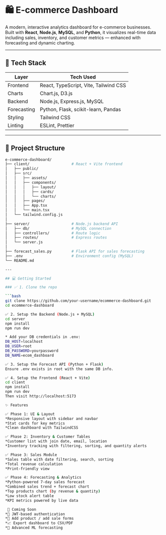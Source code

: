 # 🛍️ E-commerce Dashboard

A modern, interactive analytics dashboard for e-commerce businesses. Built with **React**, **Node.js**, **MySQL**, and **Python**, it visualizes real-time data including sales, inventory, and customer metrics — enhanced with forecasting and dynamic charting.

---

## 🚀 Tech Stack

| Layer       | Tech Used                                 |
|-------------|--------------------------------------------|
| Frontend    | React, TypeScript, Vite, Tailwind CSS      |
| Charts      | Chart.js, D3.js                            |
| Backend     | Node.js, Express.js, MySQL                 |
| Forecasting | Python, Flask, scikit-learn, Pandas        |
| Styling     | Tailwind CSS                               |
| Linting     | ESLint, Prettier                           |

---

## 📁 Project Structure

```bash
e-commerce-dashboard/
├── client/                   # React + Vite frontend
│   ├── public/
│   ├── src/
│   │   ├── assets/
│   │   ├── components/
│   │   │   ├── layout/
│   │   │   ├── cards/
│   │   │   └── charts/
│   │   ├── pages/
│   │   ├── App.tsx
│   │   └── main.tsx
│   └── tailwind.config.js
│
├── server/                   # Node.js backend API
│   ├── db/                   # MySQL connection
│   ├── controllers/          # Route logic
│   ├── routes/               # Express routes
│   └── server.js
│
├── forecast_sales.py         # Flask API for sales forecasting
├── .env                      # Environment config (MySQL)
└── README.md

---

## 💻 Getting Started

### ✅ 1. Clone the repo

```bash
git clone https://github.com/your-username/ecommerce-dashboard.git
cd ecommerce-dashboard

✅ 2. Setup the Backend (Node.js + MySQL)
cd server
npm install
npm run dev

* Add your DB credentials in .env:
DB_HOST=localhost
DB_USER=root
DB_PASSWORD=yourpassword
DB_NAME=ecom_dashboard

✅ 3. Setup the Forecast API (Python + Flask)
Ensure .env exists in root with the same DB info.

✅ 4. Setup the Frontend (React + Vite)
cd client
npm install
npm run dev
Then visit http://localhost:5173

✨ Features

✅ Phase 1: UI & Layout
*Responsive layout with sidebar and navbar
*Stat cards for key metrics
*Clean dashboard with TailwindCSS

✅ Phase 2: Inventory & Customer Tables
*Customer list with join date, email, location
*Inventory tracking with filtering, sorting, and quantity alerts

✅ Phase 3: Sales Module
*Sales table with date filtering, search, sorting
*Total revenue calculation
*Print-friendly view

✅ Phase 4: Forecasting & Analytics
*Python-powered 7-day sales forecast
*Combined sales trend + forecast chart
*Top products chart (by revenue & quantity)
*Low stock alert table
*KPI metrics powered by live data

 🧠 Coming Soon 
*🔐 JWT-based authentication
*🧾 Add product / add sale forms
*📈 Export dashboard to CSV/PDF
*🧠 Advanced ML forecasting
